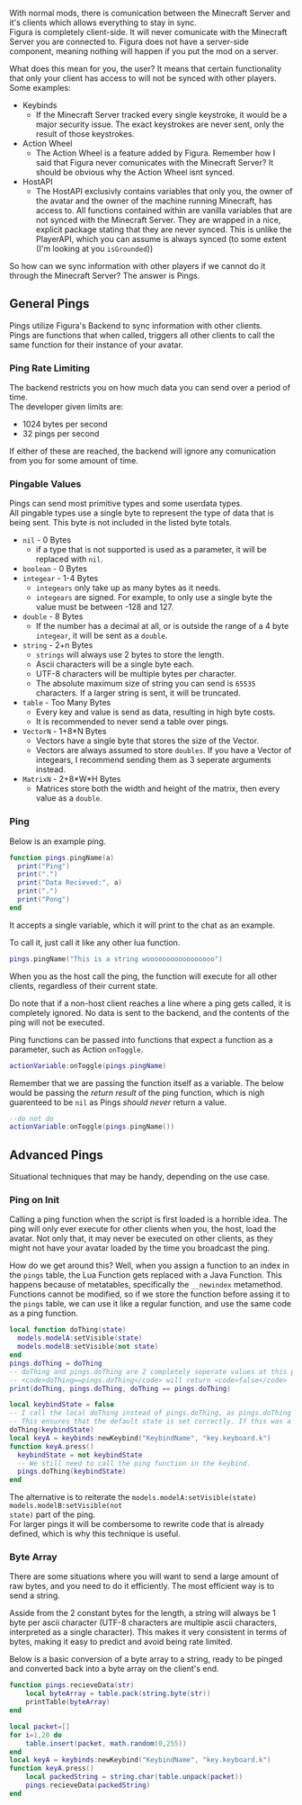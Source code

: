 With normal mods, there is comunication between the Minecraft Server and it's clients which allows everything to stay in sync. <br/>
Figura is completely client-side. It will never comunicate with the Minecraft Server you are connected to. Figura does not have a server-side component, meaning nothing will happen if you put the mod on a server.<br/>

What does this mean for you, the user? It means that certain functionality that only your client has access to will not be synced with other players.<br/>
Some examples:

- Keybinds<br/>
  - If the Minecraft Server tracked every single keystroke, it would be a major security issue. The exact keystrokes are never sent, only the result of those keystrokes.
- Action Wheel<br/>
  - The Action Wheel is a feature added by Figura. Remember how I said that Figura never comunicates with the Minecraft Server? It should be obvious why the Action Wheel isnt synced.
- HostAPI<br/>
  - The HostAPI exclusivly contains variables that only you, the owner of the avatar and the owner of the machine running Minecraft, has access to. All functions contained within are vanilla variables that are not synced with the Minecraft Server. They are wrapped in a nice, explicit package stating that they are never synced. This is unlike the PlayerAPI, which you can assume is always synced (to some extent (I'm looking at you <code>isGrounded</code>))

So how can we sync information with other players if we cannot do it through the Minecraft Server? The answer is Pings.<br/>

## General Pings

Pings utilize Figura's Backend to sync information with other clients.<br/>
Pings are functions that when called, triggers all other clients to call the same function for their instance of your avatar.

### Ping Rate Limiting

The backend restricts you on how much data you can send over a period of time.<br/>
The developer given limits are:

- 1024 bytes per second
- 32 pings per second

If either of these are reached, the backend will ignore any comunication from you for some amount of time.

### Pingable Values

Pings can send most primitive types and some userdata types.<br/>
All pingable types use a single byte to represent the type of data that is being sent. This byte is not included in the listed byte totals.

- <code>nil</code> - 0 Bytes
  - if a type that is not supported is used as a parameter, it will be replaced with <code>nil</code>.
- <code>boolean</code> - 0 Bytes
- <code>integear</code> - 1-4 Bytes
  - <code>integears</code> only take up as many bytes as it needs.
  - <code>integears</code> are signed. For example, to only use a single byte the value must be between -128 and 127.
- <code>double</code> - 8 Bytes
  - If the number has a decimal at all, or is outside the range of a 4 byte <code>integear</code>, it will be sent as a <code>double</code>.
- <code>string</code> - 2+n Bytes
  - <code>strings</code> will always use 2 bytes to store the length.
  - Ascii characters will be a single byte each.
  - UTF-8 characters will be multiple bytes per character.
  - The absolute maximum size of string you can send is <code>65535</code> characters. If a larger string is sent, it will be truncated.
- <code>table</code> - Too Many Bytes
  - Every key and value is send as data, resulting in high byte costs.
  - It is recommended to never send a table over pings.
- <code>VectorN</code> - 1+8\*N Bytes
  - Vectors have a single byte that stores the size of the Vector.
  - Vectors are always assumed to store <code>doubles</code>. If you have a Vector of integears, I recommend sending them as 3 seperate arguments instead.
- <code>MatrixN</code> - 2+8\*W\*H Bytes
  - Matrices store both the width and height of the matrix, then every value as a <code>double</code>.

### Ping

Below is an example ping.

```lua
function pings.pingName(a)
  print("Ping")
  print(".")
  print("Data Recieved:", a)
  print(".")
  print("Pong")
end
```

It accepts a single variable, which it will print to the chat as an example.

To call it, just call it like any other lua function.

```lua
pings.pingName("This is a string wooooooooooooooooo")
```

When you as the host call the ping, the function will execute for all other clients, regardless of their current state.

Do note that if a non-host client reaches a line where a ping gets called, it is completely ignored. No data is sent to the backend, and the contents of the ping will not be executed.

Ping functions can be passed into functions that expect a function as a parameter, such as Action <code>onToggle</code>.

```lua
actionVariable:onToggle(pings.pingName)
```

Remember that we are passing the function itself as a variable. The below would be passing the _return result_ of the ping function, which is nigh guarenteed to be <code>nil</code> as Pings _should never_ return a value.

```lua
--do not do
actionVariable:onToggle(pings.pingName())
```

## Advanced Pings

Situational techniques that may be handy, depending on the use case.

### Ping on Init

Calling a ping function when the script is first loaded is a horrible idea. The ping will only ever execute for other clients when you, the host, load the avatar. Not only that, it may never be executed on other clients, as they might not have your avatar loaded by the time you broadcast the ping.

How do we get around this? Well, when you assign a function to an index in the <code>pings</code> table, the Lua Function gets replaced with a Java Function. This happens because of metatables, specifically the <code>\_\_newindex</code> metamethod. Functions cannot be modified, so if we store the function before assing it to the <code>pings</code> table, we can use it like a regular function, and use the same code as a ping function.

```lua
local function doThing(state)
  models.modelA:setVisible(state)
  models.modelB:setVisible(not state)
end
pings.doThing = doThing
-- doThing and pings.doThing are 2 completely seperate values at this point, as the pings table has replaced the index at pings.doThing with a Java Function that wraps the doThing Lua Function.
-- <code>doThing==pings.doThing</code> will return <code>false</code>
print(doThing, pings.doThing, doThing == pings.doThing)

local keybindState = false
-- I call the local doThing instead of pings.doThing, as pings.doThing is a function that invokes network code.
-- This ensures that the default state is set correctly. If this was a ping function, both models will be visible for other clients until you press the keybind.
doThing(keybindState)
local keyA = keybinds:newKeybind("KeybindName", "key.keyboard.k")
function keyA.press()
  keybindState = not keybindState
  -- We still need to call the ping function in the keybind.
  pings.doThing(keybindState)
end
```

The alternative is to reiterate the <code>models.modelA:setVisible(state) models.modelB:setVisible(not state)</code> part of the ping.<br/>
For larger pings it will be combersome to rewrite code that is already defined, which is why this technique is useful.

### Byte Array

There are some situations where you will want to send a large amount of raw bytes, and you need to do it efficiently. The most efficient way is to send a string.

Asside from the 2 constant bytes for the length, a string will always be 1 byte per ascii character (UTF-8 characters are multiple ascii characters, interpreted as a single character). This makes it very consistent in terms of bytes, making it easy to predict and avoid being rate limited.

Below is a basic conversion of a byte array to a string, ready to be pinged and converted back into a byte array on the client's end.

```lua
function pings.recieveData(str)
    local byteArray = table.pack(string.byte(str))
    printTable(byteArray)
end

local packet=[]
for i=1,20 do
    table.insert(packet, math.random(0,255))
end
local keyA = keybinds:newKeybind("KeybindName", "key.keyboard.k")
function keyA.press()
    local packedString = string.char(table.unpack(packet))
    pings.recieveData(packedString)
end

```
